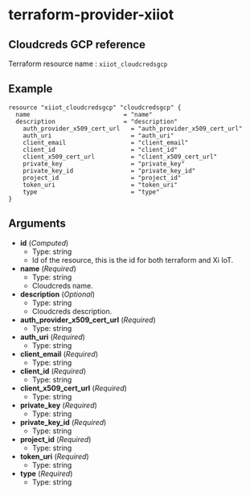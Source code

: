 # terraform-provider-xiiot

## Cloudcreds GCP reference

Terraform resource name : `xiiot_cloudcredsgcp`

## Example

```
resource "xiiot_cloudcredsgcp" "cloudcredsgcp" {
  name                          = "name"
  description                   = "description"
	auth_provider_x509_cert_url   = "auth_provider_x509_cert_url"
	auth_uri                      = "auth_uri"
	client_email                  = "client_email"
	client_id                     = "client_id"
	client_x509_cert_url          = "client_x509_cert_url"
	private_key                   = "private_key"
	private_key_id                = "private_key_id"
	project_id                    = "project_id"
	token_uri                     = "token_uri"
	type                          = "type"
}
```

## Arguments

* __id__ (_Computed_)
  * Type: string
  * Id of the resource, this is the id for both terraform and Xi IoT.
* __name__ (_Required_)
  * Type: string
  * Cloudcreds name.
* __description__ (_Optional_)
  * Type: string
  * Cloudcreds description.
* __auth_provider_x509_cert_url__ (_Required_)
  * Type: string
* __auth_uri__ (_Required_)
  * Type: string
* __client_email__ (_Required_)
  * Type: string
* __client_id__ (_Required_)
  * Type: string
* __client_x509_cert_url__ (_Required_)
  * Type: string
* __private_key__ (_Required_)
  * Type: string
* __private_key_id__ (_Required_)
  * Type: string
* __project_id__ (_Required_)
  * Type: string
* __token_uri__ (_Required_)
  * Type: string
* __type__ (_Required_)
  * Type: string
